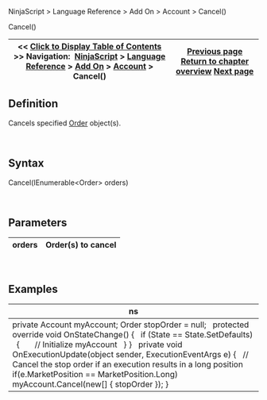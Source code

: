 ﻿


NinjaScript \> Language Reference \> Add On \> Account \> Cancel()






















Cancel()







| \<\< [Click to Display Table of Contents](cancel.md) \>\> **Navigation:**     [NinjaScript](ninjascript.md) \> [Language Reference](language_reference_wip.md) \> [Add On](add_on.md) \> [Account](account_class.md) \> Cancel() | [Previous page](all.md) [Return to chapter overview](account_class.md) [Next page](accounts_cancelallorders.md) |
| --- | --- |











## Definition


Cancels specified [Order](order.md) object(s).


 


## Syntax


Cancel(IEnumerable\<Order\> orders)


 


## Parameters




| orders | Order(s) to cancel |
| --- | --- |



 


## 


## Examples




| ns |
| --- |
| private Account myAccount; Order stopOrder \= null;   protected override void OnStateChange() {    if (State \=\= State.SetDefaults)    {        // Initialize myAccount    } }   private void OnExecutionUpdate(object sender, ExecutionEventArgs e) {    // Cancel the stop order if an execution results in a long position    if(e.MarketPosition \=\= MarketPosition.Long)        myAccount.Cancel(new\[] { stopOrder }); } |









